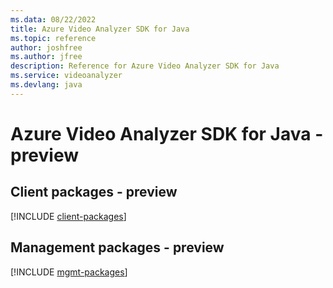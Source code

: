 ```yaml
---
ms.data: 08/22/2022
title: Azure Video Analyzer SDK for Java
ms.topic: reference
author: joshfree
ms.author: jfree
description: Reference for Azure Video Analyzer SDK for Java
ms.service: videoanalyzer
ms.devlang: java
---
```

# Azure Video Analyzer SDK for Java - preview

## Client packages - preview
[!INCLUDE [client-packages](video-analyzer-client-index.md)]
## Management packages - preview
[!INCLUDE [mgmt-packages](video-analyzer-mgmt-index.md)]